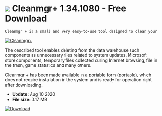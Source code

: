 # ![](https://cdn.softexe.net/static/icon/e/cleanmgr-8178.png) Cleanmgr+ 1.34.1080 - Free Download

```sh
Cleanmgr + is a small and very easy-to-use tool designed to clean your hard drive from unnecessary files. It is based on a system disk cleaning mechanism and gives the user access to additional functions.
```
[![Cleanmgr+](https://gallery.dpcdn.pl/imgc/Tools/89940/g_-_420x350_1.5_-_x4500d98e-8511-4641-9f05-1be92e32e705.jpg)](https://softexe.net/win/disks-files/other/cleanmgr:hpgh.html)

The described tool enables deleting from the data warehouse such components as unnecessary files related to system updates, Microsoft store components, temporary files collected during Internet browsing, file in the trash, game statistics and many others. 
 
 Cleanmgr + has been made available in a portable form (portable), which does not require installation in the system and is ready for operation right after downloading.


- **Update:** Aug 10 2020
- **File size:** 0.17 MB

[![Download](https://cdn.softexe.net/static/img/download.png)](https://softexe.net/win/disks-files/other/cleanmgr:hpgh.html)

